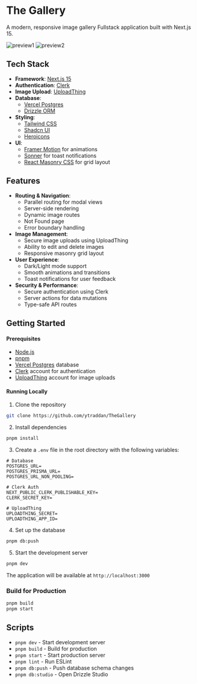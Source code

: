 # The Gallery
A modern, responsive image gallery Fullstack application built with Next.js 15.

![preview1](https://github.com/user-attachments/assets/c1b3f06f-6fc8-499f-a143-acf7d35142dc)
![preview2](https://github.com/user-attachments/assets/5c996198-179d-4224-a73a-71547e07c47e)

## Tech Stack

- **Framework**: [Next.js 15](https://nextjs.org/)
- **Authentication**: [Clerk](https://clerk.com/)
- **Image Upload**: [UploadThing](https://uploadthing.com/)
- **Database**:
  - [Vercel Postgres](https://vercel.com/storage/postgres)
  - [Drizzle ORM](https://orm.drizzle.team/)
- **Styling**:
  - [Tailwind CSS](https://tailwindcss.com/)
  - [Shadcn UI](https://ui.shadcn.com/)
  - [Heroicons](https://heroicons.com/)
- **UI**:
  - [Framer Motion](https://www.framer.com/motion/) for animations
  - [Sonner](https://sonner.emilkowal.ski/) for toast notifications
  - [React Masonry CSS](https://www.npmjs.com/package/react-masonry-css) for grid layout

## Features

- **Routing & Navigation**:
  - Parallel routing for modal views
  - Server-side rendering
  - Dynamic image routes
  - Not Found page
  - Error boundary handling
- **Image Management**:
  - Secure image uploads using UploadThing
  - Ability to edit and delete images
  - Responsive masonry grid layout
- **User Experience**:
  - Dark/Light mode support
  - Smooth animations and transitions
  - Toast notifications for user feedback
- **Security & Performance**:
  - Secure authentication using Clerk
  - Server actions for data mutations
  - Type-safe API routes

## Getting Started

#### Prerequisites

- [Node.js](https://nodejs.org/)
- [pnpm](https://pnpm.io/)
- [Vercel Postgres](https://vercel.com/storage/postgres) database
- [Clerk](https://clerk.com/) account for authentication
- [UploadThing](https://uploadthing.com/) account for image uploads

#### Running Locally
1. Clone the repository

```bash
git clone https://github.com/ytraddan/TheGallery
```

2. Install dependencies

```bash
pnpm install
```

3. Create a `.env` file in the root directory with the following variables:

```env
# Database
POSTGRES_URL=
POSTGRES_PRISMA_URL=
POSTGRES_URL_NON_POOLING=

# Clerk Auth
NEXT_PUBLIC_CLERK_PUBLISHABLE_KEY=
CLERK_SECRET_KEY=

# UploadThing
UPLOADTHING_SECRET=
UPLOADTHING_APP_ID=
```

4. Set up the database

```bash
pnpm db:push
```

5. Start the development server

```bash
pnpm dev
```

The application will be available at `http://localhost:3000`

### Build for Production

```bash
pnpm build
pnpm start
```

## Scripts

- `pnpm dev` - Start development server
- `pnpm build` - Build for production
- `pnpm start` - Start production server
- `pnpm lint` - Run ESLint
- `pnpm db:push` - Push database schema changes
- `pnpm db:studio` - Open Drizzle Studio
